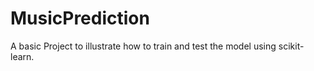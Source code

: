 # MusicPrediction
A basic Project to illustrate how to train and test the model using scikit-learn.
